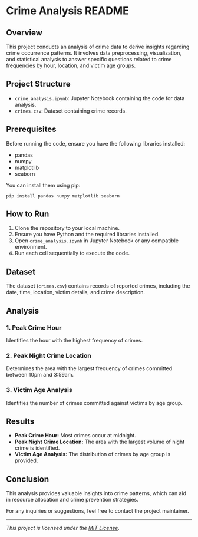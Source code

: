# Crime Analysis README

## Overview
This project conducts an analysis of crime data to derive insights regarding crime occurrence patterns. It involves data preprocessing, visualization, and statistical analysis to answer specific questions related to crime frequencies by hour, location, and victim age groups.

## Project Structure
- `crime_analysis.ipynb`: Jupyter Notebook containing the code for data analysis.
- `crimes.csv`: Dataset containing crime records.

## Prerequisites
Before running the code, ensure you have the following libraries installed:
- pandas
- numpy
- matplotlib
- seaborn

You can install them using pip:
```
pip install pandas numpy matplotlib seaborn
```

## How to Run
1. Clone the repository to your local machine.
2. Ensure you have Python and the required libraries installed.
3. Open `crime_analysis.ipynb` in Jupyter Notebook or any compatible environment.
4. Run each cell sequentially to execute the code.

## Dataset
The dataset (`crimes.csv`) contains records of reported crimes, including the date, time, location, victim details, and crime description.

## Analysis
### 1. Peak Crime Hour
Identifies the hour with the highest frequency of crimes.

### 2. Peak Night Crime Location
Determines the area with the largest frequency of crimes committed between 10pm and 3:59am.

### 3. Victim Age Analysis
Identifies the number of crimes committed against victims by age group.

## Results
- **Peak Crime Hour:** Most crimes occur at midnight.
- **Peak Night Crime Location:** The area with the largest volume of night crime is identified.
- **Victim Age Analysis:** The distribution of crimes by age group is provided.

## Conclusion
This analysis provides valuable insights into crime patterns, which can aid in resource allocation and crime prevention strategies.

For any inquiries or suggestions, feel free to contact the project maintainer.

---

*This project is licensed under the [MIT License](LICENSE).*
